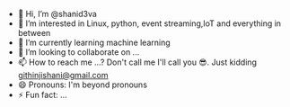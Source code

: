 - 👋 Hi, I’m @shanid3va
- 👀 I’m interested in Linux, python, event streaming,IoT and everything in between
- 🌱 I’m currently learning machine learning
- 💞️ I’m looking to collaborate on ...
- 📫 How to reach me ...? Don't call me I'll call you 😎️. Just kidding githinjishani@gmail.com
- 😄 Pronouns: I'm beyond pronouns
- ⚡ Fun fact: ...

<!---
shanid3va/shanid3va is a ✨ special ✨ repository because its `README.md` (this file) appears on your GitHub profile.
You can click the Preview link to take a look at your changes.
--->

